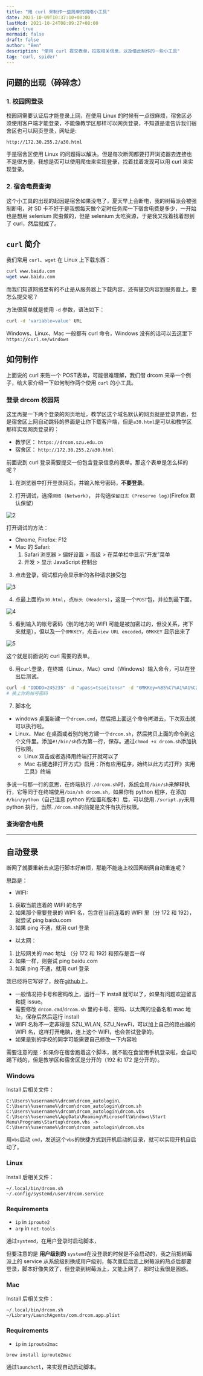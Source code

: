 ```yaml
---
title: "用 curl 来制作一些简单的网络小工具"
date: 2021-10-09T10:37:10+08:00
lastMod: 2021-10-24T08:09:27+08:00
code: true
mermaid: false
draft: false
author: "Ben"
description: "使用 curl 提交表单，拉取相关信息，以及借此制作的一些小工具"
tag: 'curl, spider'
---
```



## 问题的出现（碎碎念）
### 1. 校园网登录
校园网需要认证后才能登录上网，在使用 Linux 的时候有一点很麻烦，宿舍区必须使用客户端才能登录，不能像教学区那样可以网页登录，不知道是谁告诉我们宿舍区也可以网页登录，网址是:

```
http://172.30.255.2/a30.html
```

于是宿舍区使用 Linux 的问题得以解决。但是每次断网都要打开浏览器去连接也不是很方便，我想是否可以使用爬虫来实现登录，找着找着发现可以用 curl 来实现登录。

### 2. 宿舍电费查询
这个小工具的出现的起因是宿舍如果没电了，夏天早上会断电，我的树莓派会被强制断电，对 SD 卡不好于是我想每天做个定时任务爬一下宿舍电费是多少，一开始也是想用 selenium 爬虫做的，但是 selenium 太吃资源，于是我又找着找着想到了 curl，然后就成了。

## `curl` 简介
我们常用 `curl`、`wget` 在 Linux 上下载东西：

```sh
curl www.baidu.com
wget www.baidu.com
```

而我们知道网络里有的不止是从服务器上下载内容，还有提交内容到服务器上。要怎么提交呢？

方法很简单就是使用 `-d` 参数，语法如下：

```sh
curl -d 'variable=value' URL
```

Windows、Linux、Mac 一般都有 curl 命令，Windows 没有的话可以去这里下 `https://curl.se/windows`

## 如何制作
上面说的 curl 来贴一个 POST表单，可能很难理解，我们借 drcom 来举一个例子，给大家介绍一下如何制作两个使用 `curl` 的小工具。
### 登录 drcom 校园网

这里再提一下两个登录的网页地址，教学区这个域名默认的网页就是登录界面，但是宿舍区上网自动跳转的界面是让你下载客户端，但是`a30.html`是可以和教学区那样实现网页登录的：

* 教学区： `https://drcom.szu.edu.cn`
* 宿舍区： `http://172.30.255.2/a30.html`

前面说到 curl 登录需要提交一份包含登录信息的表单。那这个表单是怎么样的呢？

1. 在浏览器中打开登录网页，并输入帐号密码，**不要登录**。

2. 打开调试，选择`网络 (Network)`， 并勾选`保留日志 (Preserve log)`(Firefox 默认保留）

![2](./figures/1.fn12_preserve_log.png)

打开调试的方法：

* Chrome, Firefox: F12
* Mac 的 Safari:
    1. Safari 浏览器 > 偏好设置 > 高级 > 在菜单栏中显示“开发”菜单
    2. 开发 > 显示 JavaScript 控制台

3. 点击登录，调试框内会显示新的各种请求接受包

![3](./figures/2.after_login.png)

4. 点最上面的`a30.html`，点`标头 (Headers)`，这是一个`POST`包，并拉到最下面。

![4](./figures/3.pull_to_end.png)

5. 看到输入的帐号密码（别的地方的 WIFI 可能是被加密过的，但没关系，拷下来就是），但以及一个`0MKKEY`，点击`view URL encoded`，`0MKKEY` 显示出来了

![5](./figures/4.click_view_url_encoded.png)

这个就是前面说的 curl 需要的表单。

6. 用`curl`登录，在终端（Linux，Mac）cmd（Windows）输入命令，可以在登出后测试。

```sh
curl -d "DDDDD=245235" -d "upass=tsaeitonsr" -d "0MKKey=%B5%C7%A1%A1%C2%BC" http://172.30.255.2/a30.html
# 换上你的帐号密码
```

7. 脚本化
* windows 桌面新建一个`drcom.cmd`，然后把上面这个命令拷进去，下次双击就可以执行啦。
* Linux、Mac 在桌面或者别的地方建一个`drcom.sh`，然后拷贝上面的命令到这个文件里。添加`#!/bin/sh`作为第一行，保存。通过`chmod +x drcom.sh`添加执行权限。
    + Linux 双击或者选择用终端打开就可以了
    + Mac 右键选择打开方式》启用：所有应用程序，始终以此方式打开》实用工具》终端

多说一句那一行的意思，在终端执行`./drcom.sh`时，系统会用`/bin/sh`来解释执行，它等同于在终端使用`/bin/sh drcom.sh`，如果你有 python 程序，在添加`#/bin/python`（自己注意 python 的位置和版本）后，可以使用`./script.py`来用 python 执行，当然`./drcom.sh`的前提是文件有执行权限。

### 查询宿舍电费





---

## 自动登录
断网了就要重新去点运行脚本好麻烦，那能不能连上校园网断网自动重连呢？

思路是：
* WIFI:
1. 获取当前连着的 WIFI 的名字
2. 如果那个需要登录的 WIFI 名，包含在当前连着的 WIFI 里（分 172 和 192），就尝试 ping baidu.com
3. 如果 ping 不通，就用 curl 登录

* 以太网：
1. 比较网关的 mac 地址 （分 172 和 192) 和预存是否一样
2. 如果一样，则尝试 ping baidu.com
3. 如果 ping 不通，就用 curl 登录

我已经将它写好了，放在[github](https://github.com/BenSYZ/tools-in-szu)上。
* 一般情况把卡号和密码改上，运行一下 install 就可以了，如果有问题欢迎留言和提 issue。
* 需要修改 `drcom.cmd`/`drcom.sh` 里的卡号、密码、以太网的设备名和 mac 地址，保存后然后运行 install
* WIFI 名称不一定非得是 SZU_WLAN, SZU_NewFi，可以加上自己的路由器的 WIFI 名，这样打开电脑，连上这个 WIFI，也会尝试登录的。
* 如果是别的学校的同学可能需要自己修改一下内容啦

需要注意的是：如果你在宿舍跑着这个脚本，就不能在食堂用手机登录啦，会自动踢下线的，但是教学区和宿舍区是分开的（192 和 172 是分开的）。

### Windows
Install 后相关文件：

```
C:\Users\%username%\drcom\drcom_autologin\
C:\Users\%username%\drcom\drcom_autologin\drcom.sh
C:\Users\%username%\drcom\drcom_autologin\drcom.vbs
C:\Users\%username%\AppData\Roaming\Microsoft\Windows\Start Menu\Programs\Startup\drcom.vbs -> C:\Users\%username%\drcom\drcom_autologin\drcom.vbs
```

用`vbs`启动 `cmd`，发送这个`vbs`的快捷方式到开机启动的目录，就可以实现开机自启动了。

### Linux
Install 后相关文件：

```
~/.local/bin/drcom.sh
~/.config/systemd/user/drcom.service
```

### Requirements
* `ip` in `iproute2`
* `arp` in `net-tools`

通过`systemd`，在用户登录时启动脚本，

但要注意的是 **用户级别的** `systemd`在没登录的时候是不会启动的，我之前把树莓派上的 service 从系统级别换成用户级别，每次重启后连上树莓派的热点后都要登录，脚本好像失效了，但登录到树莓派上，又能上网了，那时让我很是困惑。

### Mac
Install 后相关文件：

```
~/.local/bin/drcom.sh
~/Library/LaunchAgents/com.drcom.app.plist
```

### Requirements
* `ip` in `iproute2mac`

```sh
brew install iproute2mac
```

通过`launchctl`，来实现自动启动脚本。
